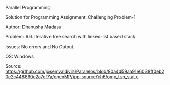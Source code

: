 Parallel Programming

Solution for Programming Assignment: Challenging Problem-1

Author: Dhanusha Madasu

Problem: 6.6. Iterative tree search with linked-list based stack

Issues: No errors and No Output

OS: Windows

Source: https://github.com/josemvaldivia/Paralelos/blob/80a4d59aa91e6038ff0eb20e2c448860c2a7cf7a/openMP/ipp-source/ch6/omp_tsp_stat.c
